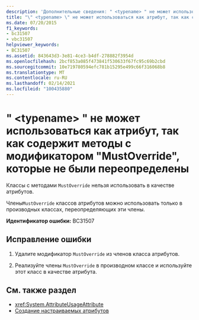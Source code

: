 ```yaml
---
description: 'Дополнительные сведения: " <typename> " не может использоваться как атрибут, так как содержит методы с модификатором "MustOverride", которые не были переопределены'
title: "\" <typename> \" не может использоваться как атрибут, так как содержит методы с модификатором \"MustOverride\", которые не были переопределены"
ms.date: 07/20/2015
f1_keywords:
- bc31507
- vbc31507
helpviewer_keywords:
- BC31507
ms.assetid: 843643d3-3e81-4ce3-b4df-278882f3954d
ms.openlocfilehash: 2bcf853a085f473841f530633f67fc95c69b2cbd
ms.sourcegitcommit: 10e719780594efc781b15295e499c66f316068b8
ms.translationtype: MT
ms.contentlocale: ru-RU
ms.lasthandoff: 02/14/2021
ms.locfileid: "100435880"
---
```

# <a name="typename-cannot-be-used-as-an-attribute-because-it-has-mustoverride-methods-that-have-not-been-overridden"></a>" \<typename> " не может использоваться как атрибут, так как содержит методы с модификатором "MustOverride", которые не были переопределены

Классы с методами `MustOverride` нельзя использовать в качестве атрибутов.  
  
 Члены`MustOverride` классов атрибутов можно использовать только в производных классах, переопределяющих эти члены.  
  
 **Идентификатор ошибки:** BC31507  
  
## <a name="to-correct-this-error"></a>Исправление ошибки  
  
1. Удалите модификатор `MustOverride` из членов класса атрибутов.  
  
2. Реализуйте члены `MustOverride` в производном классе и используйте этот класс в качестве атрибута.  
  
## <a name="see-also"></a>См. также раздел

- <xref:System.AttributeUsageAttribute>
- [Создание настраиваемых атрибутов](../programming-guide/concepts/attributes/creating-custom-attributes.md)
